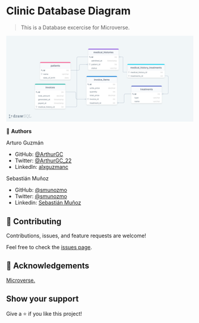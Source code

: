 # Clinic Database Diagram

> This is a Database excercise for Microverse.


![screenshot](./drawSQL-export-2021-09-28_14_10.png)



👤 **Authors**

Arturo Guzmán

- GitHub: [@ArthurGC](https://github.com/ArthurGC)
- Twitter: [@ArthurGC_22](https://twitter.com/ArthurGC_22)
- LinkedIn: [alxguzmanc](https://www.linkedin.com/in/alxguzmanc/)

Sebastián Muñoz

- GitHub: [@smunozmo](https://github.com/smunozmo)
- Twitter: [@smunozmo](https://twitter.com/smunozmo)
- Linkedin: [Sebastián Muñoz](https://www.linkedin.com/in/smunozmo/)

## 🤝 Contributing

Contributions, issues, and feature requests are welcome!

Feel free to check the [issues page](https://github.com/smunozmo/clinic-database-diagram/issues).

## 👋 Acknowledgements

[Microverse.](https://www.microverse.org)

## Show your support

Give a ⭐️ if you like this project!
